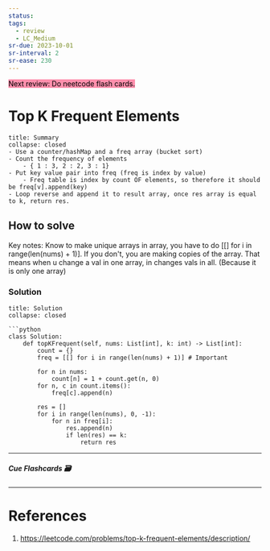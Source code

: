 ```yaml
---
status: 
tags:
  - review
  - LC_Medium
sr-due: 2023-10-01
sr-interval: 2
sr-ease: 230
---
```


<mark style="background: #FF5582A6;">Next review: Do neetcode flash cards.</mark>

# Top K Frequent Elements
```ad-tldr
title: Summary
collapse: closed
- Use a counter/hashMap and a freq array (bucket sort)
- Count the frequency of elements
	- { 1 : 3, 2 : 2, 3 : 1}
- Put key value pair into freq (freq is index by value)
	- Freq table is index by count OF elements, so therefore it should be freq[v].append(key)
- Loop reverse and append it to result array, once res array is equal to k, return res.
```
## How to solve


Key notes:
Know to make unique arrays in array, you have to do [[] for i in range(len(nums) + 1)]. 
If you don't, you are making copies of the array. 
	That means when u change a val in one array, in changes vals in all. (Because it is only one array)

### Solution
```ad-tldr
title: Solution
collapse: closed

```python
class Solution:
    def topKFrequent(self, nums: List[int], k: int) -> List[int]:
        count = {}
        freq = [[] for i in range(len(nums) + 1)] # Important

        for n in nums:
            count[n] = 1 + count.get(n, 0)
        for n, c in count.items():
            freq[c].append(n)
        
        res = []
        for i in range(len(nums), 0, -1):
            for n in freq[i]:
                res.append(n)
                if len(res) == k:
                    return res
```

---
##### Cue Flashcards 🗃

---
# References
1. https://leetcode.com/problems/top-k-frequent-elements/description/

